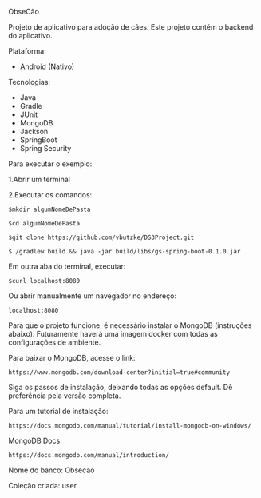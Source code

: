 ObseCão

Projeto de aplicativo para adoção de cães.
Este projeto contém o backend do aplicativo.

Plataforma: 
 - Android (Nativo)
 
Tecnologias: 
 - Java
 - Gradle
 - JUnit
 - MongoDB
 - Jackson
 - SpringBoot
 - Spring Security

Para executar o exemplo:

1.Abrir um terminal

2.Executar os comandos:
    
    $mkdir algumNomeDePasta
    
    $cd algumNomeDePasta
    
    $git clone https://github.com/vbutzke/DS3Project.git
    
    $./gradlew build && java -jar build/libs/gs-spring-boot-0.1.0.jar
  
  Em outra aba do terminal, executar:
    
    $curl localhost:8080
  
  Ou abrir manualmente um navegador no endereço:
    
    localhost:8080

Para que o projeto funcione, é necessário instalar o MongoDB (instruções abaixo).
Futuramente haverá uma imagem docker com todas as configurações de ambiente.

Para baixar o MongoDB, acesse o link:
  
    https://www.mongodb.com/download-center?initial=true#community
  
  Siga os passos de instalação, deixando todas as opções default. Dê preferência pela versão completa.
  
  Para um tutorial de instalação:
    
    https://docs.mongodb.com/manual/tutorial/install-mongodb-on-windows/
  
  MongoDB Docs:
    
    https://docs.mongodb.com/manual/introduction/
   
Nome do banco: Obsecao

Coleção criada: user
